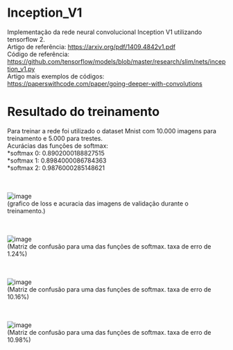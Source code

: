 # Inception_V1
Implementação da rede neural convolucional Inception V1 utilizando tensorflow 2.  <br/>
Artigo de referência: https://arxiv.org/pdf/1409.4842v1.pdf  <br/>
Código de referência: https://github.com/tensorflow/models/blob/master/research/slim/nets/inception_v1.py <br/>
Artigo mais exemplos de códigos: https://paperswithcode.com/paper/going-deeper-with-convolutions  <br/>

# Resultado do treinamento
Para treinar a rede foi utilizado o dataset Mnist com 10.000 imagens para treinamento e 5.000 para trestes. <br/>
Acurácias das funções de softmax:  <br/>
    *softmax 0: 0.8902000188827515  <br/>
    *softmax 1: 0.8984000086784363  <br/>
    *softmax 2: 0.9876000285148621  <br/><br/><br/>

![image](https://github.com/MarcosVeniciu/Inception_V1/assets/42542651/bdec97aa-a6a8-4784-94b4-7f48da80215c) <br/>
(grafico de loss e acuracia das imagens de validação durante o treinamento.) <br/><br/><br/>

![image](https://github.com/MarcosVeniciu/Inception_V1/assets/42542651/41a4a7fd-0674-4f78-ae9e-e9383601f1c5)  <br/>
(Matriz de confusão para uma das funções de softmax. taxa de erro de 1.24%) <br/><br/><br/>

![image](https://github.com/MarcosVeniciu/Inception_V1/assets/42542651/763d4936-1b01-459c-b686-7af941a6b3ad)  <br/>
(Matriz de confusão para uma das funções de softmax. taxa de erro de 10.16%) <br/><br/><br/>

![image](https://github.com/MarcosVeniciu/Inception_V1/assets/42542651/bc3b1fba-8b91-4141-a028-ac1a57c5c923)  <br/>
(Matriz de confusão para uma das funções de softmax. taxa de erro de 10.98%)
